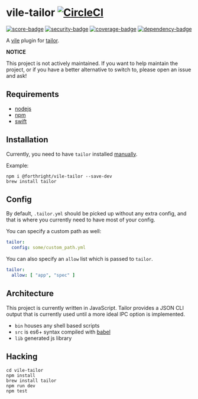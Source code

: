 # vile-tailor [![CircleCI](https://circleci.com/gh/forthright/vile-tailor.svg?style=svg&circle-token=e4883f9d8bd8c567dcbb1b726099a0da511f31cb)](https://circleci.com/gh/forthright/vile-tailor)

[![score-badge](https://vile.io/brentlintner/vile-tailor/badges/score?token=BxYn2MUBS31yusizLNDz)](https://vile.io/brentlintner/vile-tailor) [![security-badge](https://vile.io/brentlintner/vile-tailor/badges/security?token=BxYn2MUBS31yusizLNDz)](https://vile.io/brentlintner/vile-tailor) [![coverage-badge](https://vile.io/brentlintner/vile-tailor/badges/coverage?token=BxYn2MUBS31yusizLNDz)](https://vile.io/brentlintner/vile-tailor) [![dependency-badge](https://vile.io/brentlintner/vile-tailor/badges/dependency?token=BxYn2MUBS31yusizLNDz)](https://vile.io/brentlintner/vile-tailor)

A [vile](https://vile.io) plugin for [tailor](https://tailor.sh).

**NOTICE**

This project is not actively maintained. If you want to
help maintain the project, or if you have a better
alternative to switch to, please open an issue and ask!

## Requirements

- [nodejs](http://nodejs.org)
- [npm](http://npmjs.org)
- [swift](https://swift.org)

## Installation

Currently, you need to have `tailor` installed [manually](https://github.com/sleekbyte/tailor#installation).

Example:

    npm i @forthright/vile-tailor --save-dev
    brew install tailor

## Config

By default, `.tailor.yml` should be picked up without any
extra config, and that is where you currently need to have
most of your config.

You can specify a custom path as well:

```yml
tailor:
  config: some/custom_path.yml
```

You can also specify an `allow` list which is passed to `tailor`.

```yml
tailor:
  allow: [ "app", "spec" ]
```

## Architecture

This project is currently written in JavaScript. Tailor provides
a JSON CLI output that is currently used until a more ideal
IPC option is implemented.

- `bin` houses any shell based scripts
- `src` is es6+ syntax compiled with [babel](https://babeljs.io)
- `lib` generated js library

## Hacking

    cd vile-tailor
    npm install
    brew install tailor
    npm run dev
    npm test
